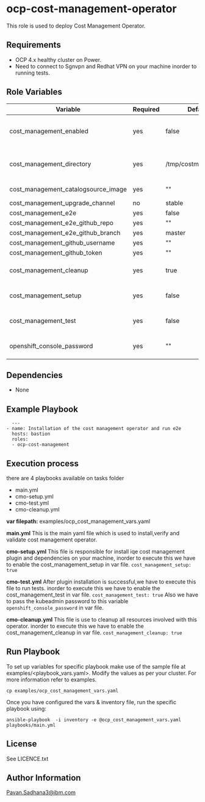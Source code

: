 ocp-cost-management-operator
=========

This role is used to deploy Cost Management Operator.

Requirements
------------

- OCP 4.x healthy cluster on Power.
- Need to connect to Sgnvpn and Redhat VPN on your machine inorder to running tests.

Role Variables
--------------

| Variable                                   | Required | Default                                                                              | Comments                                                                                                                       |
|--------------------------------------------|----------|--------------------------------------------------------------------------------------|--------------------------------------------------------------------------------------------------------------------------------|
| cost_management_enabled                            | yes       | false                                                                                |   enable the cost management if required                                                                       |
| cost_management_directory                   | yes       | /tmp/costmanagement                                                                                |  cost management temporary directory                                                                     |
| cost_management_catalogsource_image               | yes       | ""                                                                                 |  index image build id                                                                           |
| cost_management_upgrade_channel                   | no       | stable                                                                              | channel                                                                                                       |
| cost_management_e2e                      | yes       |  false                                                                   |                                                                                                          |
| cost_management_e2e_github_repo                | yes       |""  |  |
| cost_management_e2e_github_branch                | yes       |master  |  |                                                                                     |
| cost_management_github_username                | yes       |""  |  |
| cost_management_github_token                | yes       |""  |  |  
| cost_management_cleanup                | yes       | true | to run cleanup playbook  |
| cost_management_setup                | yes       | false | to run cost management setup |
| cost_management_test                | yes       | false | to run cost management test |
| openshift_console_password                | yes       | "" | oc login command password |


Dependencies
------------

- None


Example Playbook
----------------

```
  ---
- name: Installation of the cost management operator and run e2e
  hosts: bastion
  roles:
  - ocp-cost-management
```

Execution process
-----------------

  there are 4 playbooks available on tasks folder
   - main.yml
   - cmo-setup.yml
   - cmo-test.yml
   - cmo-cleanup.yml

**var filepath:**
examples/ocp_cost_management_vars.yaml

**main.yml**
This is the main yaml file which is used to install,verify and validate cost management operator.

**cmo-setup.yml**
This file is responsible for install iqe cost management plugin and dependencies on your machine,
inorder to execute this we have to enable the cost_management_setup  in var file.
`cost_management_setup: true`

**cmo-test.yml**
After plugin installation is successful,we have to execute this file to run tests.
inorder to execute this we have to enable the cost_management_test in var file.
`cost_management_test: true`
Also we have to pass the kubeadmin password to this variable `openshift_console_password` in var file.

**cmo-cleanup.yml**
This file is use to cleanup all resources involved with this operator.
inorder to execute this we have to enable the cost_management_cleanup in var file.
`cost_management_cleanup: true`

Run Playbook
------------

To set up variables for specific playbook make use of the sample file at examples/<playbook_vars.yaml>. Modify the values as per your cluster. For more information refer to examples.

```
cp examples/ocp_cost_management_vars.yaml
```
Once you have configured the vars & inventory file, run the specific playbook using:

```
ansible-playbook  -i inventory -e @ocp_cost_management_vars.yaml playbooks/main.yml
```


License
-------

See LICENCE.txt

Author Information
------------------

Pavan.Sadhana3@ibm.com
